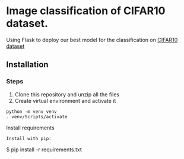 # Image classification of CIFAR10 dataset.

Using Flask to deploy our best model for the classification on [CIFAR10 dataset](https://www.tensorflow.org/api_docs/python/tf/keras/datasets/cifar10/load_data) 


## Installation
### Steps
1. Clone this repository and unzip all the files
2. Create virtual environment and activate it

```
python -m venv venv
. venv/Scripts/activate
```
Install requirements

```
Install with pip:

```
$ pip install -r requirements.txt

```
